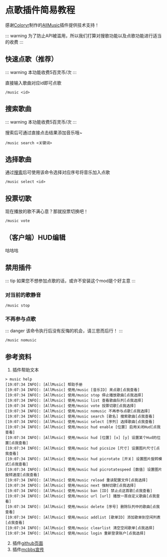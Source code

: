 # 点歌插件简易教程

感谢[Coloryr](https://github.com/Coloryr/)制作的[AllMusic](https://github.com/Coloryr/AllMusic_P)插件提供技术支持！

::: warning
为了防止API被滥用，所以我们打算对搜歌功能以及点歌功能进行适当的收费
:::

## 快速点歌（推荐）

::: warning
本功能收费5百灵币/次
:::

直接输入歌曲对应id即可点歌

```plain
/music <id>
```

## 搜索歌曲

::: warning
本功能收费5百灵币/次
:::

搜索后可通过直接点击结果添加音乐哦~

```plain
/music search <关键词>
```

## 选择歌曲

通过[搜索](#搜索歌曲)后可使用该命令选择对应序号将音乐加入点歌

```plain
/music select <id>
```

## 投票切歌

现在播放的歌不满心意？那就投票切换吧！

```
/music vote
```

## （客户端）HUD编辑

咕咕咕

## 禁用插件

::: tip
如果您不想参加点歌的话，或许不安装这个mod是个好主意
:::

### 对当前的歌静音

```plain
/music stop
```

### 不再参与点歌

::: danger
该命令执行后没有反悔的机会，请三思而后行！
:::

```plain
/music nomusic
```

## 参考资料

1. 插件帮助文本

```plain
> music help
[19:07:34 INFO]: [AllMusic] 帮助手册
[19:07:34 INFO]: [AllMusic] 使用/music [音乐ID] 来点歌[点我查看]
[19:07:34 INFO]: [AllMusic] 使用/music stop 停止播放歌曲[点我选择]
[19:07:34 INFO]: [AllMusic] 使用/music list 查看歌曲队列[点我选择]
[19:07:34 INFO]: [AllMusic] 使用/music vote 投票切歌[点我选择]
[19:07:34 INFO]: [AllMusic] 使用/music nomusic 不再参与点歌[点我选择]
[19:07:34 INFO]: [AllMusic] 使用/music search [歌名] 搜索歌曲[点我查看]
[19:07:34 INFO]: [AllMusic] 使用/music select [序列] 选择歌曲[点我查看]
[19:07:34 INFO]: [AllMusic] 使用/music hud enable [位置] 启用关闭Hud[点我查看]
[19:07:34 INFO]: [AllMusic] 使用/music hud [位置] [x] [y] 设置某个Hud的位置[点我查看]
[19:07:34 INFO]: [AllMusic] 使用/music hud picsize [尺寸] 设置图片尺寸[点我查看]
[19:07:34 INFO]: [AllMusic] 使用/music hud picrotate [开关] 设置图片旋转模式[点我查看]
[19:07:34 INFO]: [AllMusic] 使用/music hud picrotatespeed [数值] 设置图片旋转速度[点我查看]
[19:07:34 INFO]: [AllMusic] 使用/music reload 重读配置文件[点我选择]
[19:07:34 INFO]: [AllMusic] 使用/music next 强制切歌[点我选择]
[19:07:34 INFO]: [AllMusic] 使用/music ban [ID] 禁止点这首歌[点我查看]
[19:07:34 INFO]: [AllMusic] 使用/music url [url] 播放一首自定义歌曲[点我查看]
[19:07:34 INFO]: [AllMusic] 使用/music delete [序号] 删除队列中的歌曲[点我查看]
[19:07:34 INFO]: [AllMusic] 使用/music addlist [歌单ID] 添加歌单到空闲列表[点我查看]
[19:07:34 INFO]: [AllMusic] 使用/music clearlist 清空空闲歌单[点我选择]
[19:07:34 INFO]: [AllMusic] 使用/music login 重新登录账户[点我选择]
```

2. 插件[github页面](https://github.com/Coloryr/AllMusic_P)
3. 插件[mcbbs宣传](https://www.mcbbs.net/thread-972589-1-1.html)
